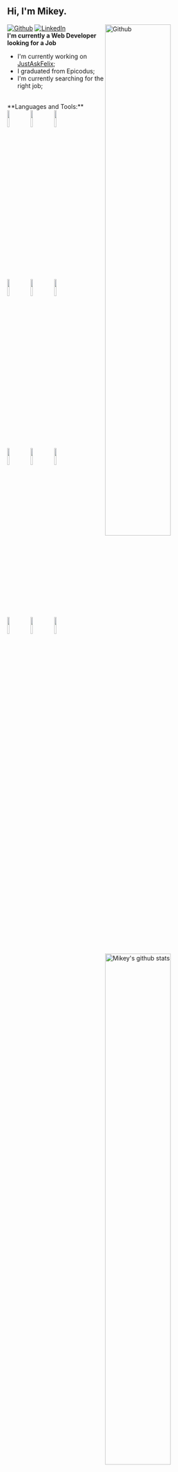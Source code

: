 ## Hi, I'm Mikey. 
[![Github](https://img.shields.io/badge/-Github-000?style=flat&logo=Github&logoColor=white)](https://github.com/toofpaste/)
[![LinkedIn](https://img.shields.io/badge/LinkedIn-mlarragueta-blue)](https://www.linkedin.com/in/mlarragueta/)
<img width="55%" align="right" alt="Github" src="https://raw.githubusercontent.com/onimur/.github/master/.resources/git-header.svg" />
<br />
**I'm currently a Web Developer looking for a Job**
- I'm currently working on [JustAskFelix](https://justaskfelix.com/);
- I graduated from Epicodus;
- I'm currently searching for the right job;
<br />
**Languages and Tools:** 
<img width="55%" align="right" alt="Mikey's github stats" src="https://github-readme-stats.vercel.app/api?username=toofpaste&show_icons=true&hide_border=true" />
<code><img width="10%" src="https://www.vectorlogo.zone/logos/javascript/javascript-horizontal.svg"></code>
<code><img width="10%" src="https://www.vectorlogo.zone/logos/nodejs/nodejs-horizontal.svg"></code>
<code><img width="10%" src="https://www.vectorlogo.zone/logos/reactjs/reactjs-ar21.svg"></code>
<br />
<code><img width="10%" src="https://www.vectorlogo.zone/logos/dotnet/dotnet-horizontal.svg"></code>
<code><img width="10%" src="https://www.vectorlogo.zone/logos/angular/angular-ar21.svg"></code>
<code><img width="10%" src="https://www.vectorlogo.zone/logos/typescriptlang/typescriptlang-ar21.svg"></code>
<br />
<code><img width="10%" src="https://www.vectorlogo.zone/logos/npmjs/npmjs-ar21.svg"></code>
<code><img width="10%" src="https://www.vectorlogo.zone/logos/stripe/stripe-ar21.svg"></code>
<code><img width="10%" src="https://www.vectorlogo.zone/logos/firebase/firebase-ar21.svg"></code>
<br />
<code><img width="10%" src="https://www.vectorlogo.zone/logos/mongodb/mongodb-ar21.svg"></code>
<code><img width="10%" src="https://www.vectorlogo.zone/logos/w3_html5/w3_html5-ar21.svg"></code>
<code><img width="10%" src="https://www.vectorlogo.zone/logos/jquery/jquery-horizontal.svg"></code>
